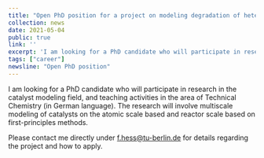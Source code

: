 ```yaml
---
title: "Open PhD position for a project on modeling degradation of heterogeneous catalysts"
collection: news
date: 2021-05-04
public: true
link: ''
excerpt: 'I am looking for a PhD candidate who will participate in research in the catalyst modeling field, and teaching activities in the area of Technical Chemistry (in German language). The research will involve multiscale modeling of  catalysts on the atomic scale based and reactor scale based on first-principles methods. Contact: f.hess[at]tu-berlin.de'
tags: ["career"]
newsline: "Open PhD position"
---
```


I am looking for a PhD candidate who will participate in research in the catalyst modeling field, and teaching activities in the area of Technical Chemistry (in German language). The research will involve multiscale modeling of  catalysts on the atomic scale based and reactor scale based on first-principles methods.

Please contact me directly under f.hess@tu-berlin.de for details regarding the project and how to apply. 
